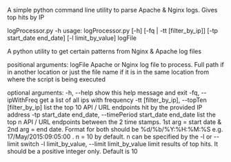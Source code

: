 A simple python command line utility to parse Apache & Nginx logs. Gives top hits by IP

logProcessor.py -h
usage: logProcessor.py [-h] [-fq | -tt [filter_by_ip]]
                       [-tp start_date end_date] [-l limit_by_value]
                       logFile

A python utility to get certain patterns from Nginx & Apache log files

positional arguments:
  logFile               Apache or Nginx log file to process. Full path if in
                        another location or just the file name if it is in the
                        same location from where the script is being executed

optional arguments:
  -h, --help            show this help message and exit
  -fq, --ipWithFreq     get a list of all ips with frequency
  -tt [filter_by_ip], --topTen [filter_by_ip]
                        list the top 10 API / URL endpoints hit by the
                        provided IP address
  -tp start_date end_date, --timePeriod start_date end_date
                        list the top n API / URL endpoints between the 2 time
                        stamps. 1st arg = start date & 2nd arg = end date.
                        Format for both should be %d/%b/%Y:%H:%M:%S e.g.
                        17/May/2015:09:05:00 . n = 10 by default. n can be
                        specified by the -l or --limit switch
  -l limit_by_value, --limit limit_by_value
                        limit results of top hits. It should be a positive
                        integer only. Default is 10
